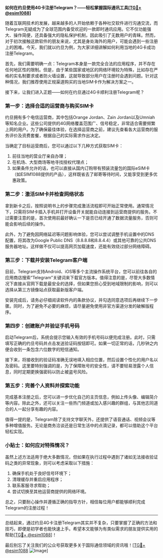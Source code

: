 **如何在约旦使用4G卡注册Telegram？——轻松掌握国际通讯工具[[TG💪+ @esim1088](https://t.me/s/esim1088)]**

随着互联网技术的发展，越来越多的人开始依赖于各种社交软件进行沟通交流，而Telegram无疑成为了全球范围内备受欢迎的一款即时通讯应用。它不仅功能强大、操作简便，还具备强大的隐私保护机制，因此吸引了无数用户的青睐。然而，对于初次接触这款软件的朋友来说，尤其是身处海外的用户，可能会遇到一些注册上的困难。今天，我们就以约旦为例，为大家详细讲解如何利用当地的4G卡成功注册Telegram。

首先，我们需要明确一点：Telegram本身是一款完全合法的应用程序，并不存在任何地区性的限制。但是，由于某些国家或地区的网络环境较为特殊，比如存在严格的实名制要求或者防火墙设置，这就导致部分用户在注册时会遇到问题。针对这种情况，我们推荐使用正规渠道购买的当地SIM卡作为解决方案之一。

接下来，让我们进入正题——如何在约旦通过4G卡顺利注册Telegram呢？

### 第一步：选择合适的运营商与购买SIM卡

约旦拥有多个电信运营商，其中包括Orange Jordan、Zain Jordan以及Umniah等知名企业。这些公司提供的4G网络覆盖范围广、信号稳定，非常适合需要频繁上网的用户。为了确保最佳体验，在选择运营商之前，建议先查看各大运营商的服务评价及资费套餐，根据自己的实际需求作出决定。

当确定了目标运营商后，您可以通过以下几种方式获取SIM卡：
1. 前往当地的营业厅亲自办理；
2. 在机场、大型商场等地寻找授权代理点；
3. 如果条件允许的话，也可以直接从国内订购带有预装流量包的国际eSIM卡（如ESIM1088提供的产品），这样既省去了邮寄等待时间，又能享受到更多优惠政策。

### 第二步：激活SIM卡并检查网络状态

拿到新卡之后，按照说明书上的步骤完成激活流程即可开始正常使用。通常情况下，只需将SIM卡插入手机并打开设备开关就能自动连接到运营商提供的服务。不过需要注意的是，首次使用前最好确认一下是否已经开通了数据流量服务，否则可能会影响后续的操作。

此外，为了避免因网络延迟等问题影响体验，您可以尝试调整手机设置中的DNS配置，将其改为Google Public DNS（8.8.8.8和8.8.4.4）或其他可靠的公共DNS服务器地址。这样做不仅可以提高网页加载速度，还能有效绕过部分网络障碍。

### 第三步：下载并安装Telegram客户端

目前，Telegram支持Android、iOS等多个主流操作系统平台，您可以前往各自的应用商店搜索“Telegram”关键词来下载官方版本。值得注意的是，尽管大多数情况下直接从官网下载是最安全的选择，但如果您担心受到地域限制的影响，则可以选择从第三方镜像站点获取最新版客户端。

安装完成后，请务必仔细阅读软件内的条款协议，并勾选同意选项后再继续下一步骤。同时，为了避免不必要的麻烦，请尽量避免使用非官方渠道分发的破解版程序。

### 第四步：创建账户并验证手机号码

启动Telegram后，系统会提示您输入有效的手机号码以便完成注册。此时，只需填写正确的约旦号码并点击发送验证码按钮即可。如果一切正常的话，几秒钟之内便会收到一条包含六位数字的短信通知。

接下来，将接收到的验证码准确无误地填入相应位置，然后设置个性化的用户名以及密码。这里要特别强调的是，为了保障账号的安全性，请不要轻易泄露个人信息，同时定期更换强密码以防止被盗号风险。

### 第五步：完善个人资料并探索功能

完成基本注册之后，您可以进一步优化自己的主页信息，例如上传头像、编辑简介等内容。除此之外，还可以关注一些热门频道或加入感兴趣的群组，与其他志同道合的人一起分享有趣的内容。

值得一提的是，Telegram除了支持文字聊天外，还提供了语音通话、视频会议等多种增值服务。无论是商务洽谈还是日常生活中的点滴记录，都可以借助这个平台轻松实现。

### 小贴士：如何应对特殊情况？

虽然上述方法适用于绝大多数情况，但如果在执行过程中遇到了诸如无法接收验证码之类的异常现象，则可以考虑采取以下措施：

1. 确保手机处于良好信号环境下；
2. 清理缓存并重启应用程序；
3. 联系客服寻求帮助；
4. 尝试切换至其他运营商提供的网络环境。

总之，只要耐心操作并遵循正确的指导方针，相信每位用户都能够顺利完成Telegram的注册过程！

---

总结起来，通过约旦4G卡注册Telegram其实并不复杂，只要掌握了正确的方法和技巧，即便是初学者也能快速上手。希望本文能够为有类似需求的朋友提供实用的帮助[[TG💪+ @esim1088](https://t.me/s/esim1088)]！

最后别忘了关注我们的公众号获取更多关于国际通信领域的资讯哦！[[TG💪+ @esim1088](https://t.me/s/esim1088) ![Image](https://i.postimg.cc/4NQfJmqS/Snipaste-2025-05-13-00-14-12.png)]
